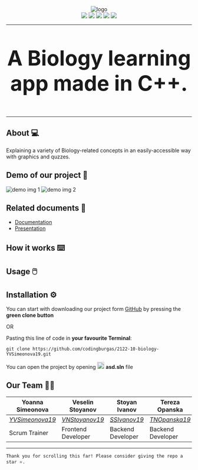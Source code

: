 <div align = "center">
  <img src = "https://github.com/codingburgas/2122-10-biology-YVSimeonova19/blob/main/assets/logo/banner-logo.png" alt = "logo"> 
</div>

<div align = "center">
  <img src = "https://img.shields.io/github/languages/count/codingburgas/2122-10-biology-YVSimeonova19?style=for-the-badge">
  <img src = "https://img.shields.io/github/contributors/codingburgas/2122-10-biology-YVSimeonova19?style=for-the-badge">
  <img src = "https://img.shields.io/github/repo-size/codingburgas/2122-10-biology-YVSimeonova19?style=for-the-badge">
  <img src = "https://img.shields.io/github/last-commit/codingburgas/2122-10-biology-YVSimeonova19?style=for-the-badge">
  <img src = "https://img.shields.io/github/languages/top/codingburgas/2122-10-biology-YVSimeonova19?style=for-the-badge">
</div>

---

<p align = "center" style = "font-size:4em">
  <strong>
  A Biology learning app made in C++.
  </strong>
</p>

---
## About 💻 <a name = "about"></a>
Explaining a variety of Biology-related concepts in an easily-accessible way with graphics and quzzes.

## Demo of our project 🎥 <a name = "demo"></a>
<img src = "" alt = "demo img 1">
<img src = "" alt = "demo img 2">

## Related documents 📄 <a name = "docs"></a>
   + [Documentation]()
   + [Presentation]()

## How it works ⌨️ <a name = "howwork"></a>


## Usage 🖱️ <a name = "usage"></a>

  
## Installation ⚙ <a name = "installation"></a>

You can start with downloading our project form [GitHub](https://github.com/codingburgas/2122-10-biology-YVSimeonova19) by pressing the **green clone button**

OR

Pasting this line of code in **your favourite Terminal**:

```
git clone https://github.com/codingburgas/2122-10-biology-YVSimeonova19.git
```

You can open the project by opening <img src = "https://upload.wikimedia.org/wikipedia/commons/thumb/5/59/Visual_Studio_Icon_2019.svg/512px-Visual_Studio_Icon_2019.svg.png" height = "19px" alt = "vs logo"> **asd.sln** file

## Our Team 👨‍💻 <a name = "team"></a>
Yoanna Simeonova | Veselin Stoyanov | Stoyan Ivanov | Tereza Opanska | Kostadin Taligadzhiev |
-----------------|------------------|----------------|---------------|-----------------------|
*[YVSimeonova19](https://github.com/YVSimeonova19)* | *[VNStoyanov19](https://github.com/VNStoyanov19)* | *[SSIvanov19](https://github.com/SSIvanov19)* | *[TNOpanska19](https://github.com/TNOpanska19)* | *[KNTaligadzhiev19](https://github.com/KNTaligadzhiev19)* |
Scrum Trainer | Frontend Developer | Backend Developer | Backend Developer | QA Engineer |

---

```
Thank you for scrolling this far! Please consider giving the repo a star ⭐.
```
